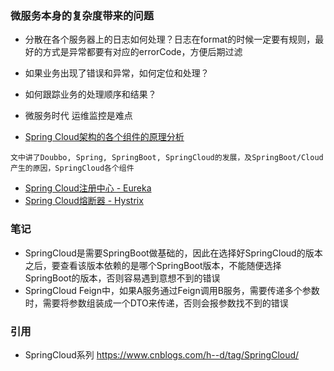 ### 微服务本身的复杂度带来的问题
* 分散在各个服务器上的日志如何处理？日志在format的时候一定要有规则，最好的方式是异常都要有对应的errorCode，方便后期过滤
* 如果业务出现了错误和异常，如何定位和处理？
* 如何跟踪业务的处理顺序和结果？
* 微服务时代 运维监控是难点

* [Spring Cloud架构的各个组件的原理分析](http://note.youdao.com/noteshare?id=fb41aeb44300dc2f82b230b16f4b51f9&sub=393903C6584B4367A5038703D0D212B2)
```
文中讲了Doubbo, Spring, SpringBoot, SpringCloud的发展，及SpringBoot/Cloud产生的原因，SpringCloud各个组件
```
* [Spring Cloud注册中心 - Eureka](spring-cloud-eureka.md)
* [Spring Cloud熔断器 - Hystrix](spring-cloud-hystrix.md)

### 笔记
* SpringCloud是需要SpringBoot做基础的，因此在选择好SpringCloud的版本之后，要查看该版本依赖的是哪个SpringBoot版本，不能随便选择SpringBoot的版本，否则容易遇到意想不到的错误
* SpringCloud Feign中，如果A服务通过Feign调用B服务，需要传递多个参数时，需要将参数组装成一个DTO来传递，否则会报参数找不到的错误

### 引用
* SpringCloud系列 https://www.cnblogs.com/h--d/tag/SpringCloud/